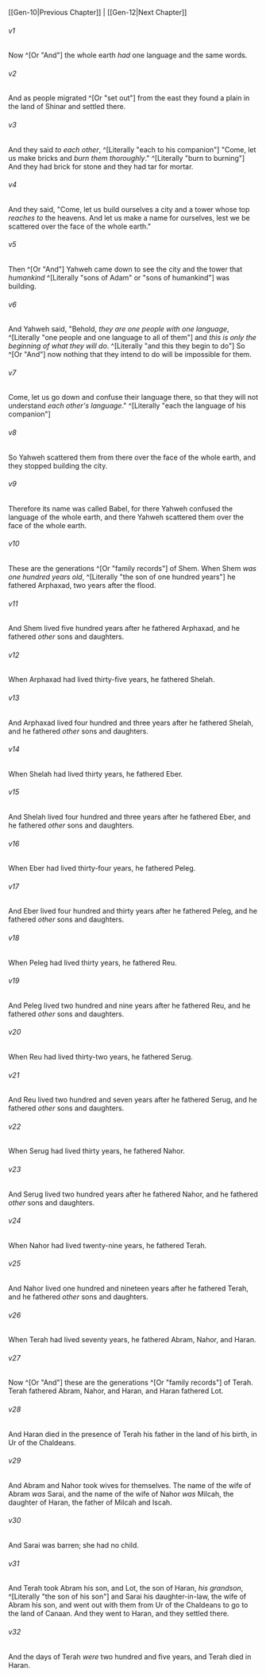 ﻿---
aliases:
  - Genesis 11
---

[[Gen-10|Previous Chapter]] | [[Gen-12|Next Chapter]]

###### v1
Now ^[Or "And"] the whole earth _had_ one language and the same words.

###### v2
And as people migrated ^[Or "set out"] from the east they found a plain in the land of Shinar and settled there.

###### v3
And they said _to each other_, ^[Literally "each to his companion"] "Come, let us make bricks and _burn them thoroughly_." ^[Literally "burn to burning"] And they had brick for stone and they had tar for mortar.

###### v4
And they said, "Come, let us build ourselves a city and a tower whose top _reaches to_ the heavens. And let us make a name for ourselves, lest we be scattered over the face of the whole earth."

###### v5
Then ^[Or "And"] Yahweh came down to see the city and the tower that _humankind_ ^[Literally "sons of Adam" or "sons of humankind"] was building.

###### v6
And Yahweh said, "Behold, _they are one people with one language_, ^[Literally "one people and one language to all of them"] and _this is only the beginning of what they will do_. ^[Literally "and this they begin to do"] So ^[Or "And"] now nothing that they intend to do will be impossible for them.

###### v7
Come, let us go down and confuse their language there, so that they will not understand _each other's language_." ^[Literally "each the language of his companion"]

###### v8
So Yahweh scattered them from there over the face of the whole earth, and they stopped building the city.

###### v9
Therefore its name was called Babel, for there Yahweh confused the language of the whole earth, and there Yahweh scattered them over the face of the whole earth.

###### v10
These are the generations ^[Or "family records"] of Shem. When Shem _was one hundred years old_, ^[Literally "the son of one hundred years"] he fathered Arphaxad, two years after the flood.

###### v11
And Shem lived five hundred years after he fathered Arphaxad, and he fathered _other_ sons and daughters.

###### v12
When Arphaxad had lived thirty-five years, he fathered Shelah.

###### v13
And Arphaxad lived four hundred and three years after he fathered Shelah, and he fathered _other_ sons and daughters.

###### v14
When Shelah had lived thirty years, he fathered Eber.

###### v15
And Shelah lived four hundred and three years after he fathered Eber, and he fathered _other_ sons and daughters.

###### v16
When Eber had lived thirty-four years, he fathered Peleg.

###### v17
And Eber lived four hundred and thirty years after he fathered Peleg, and he fathered _other_ sons and daughters.

###### v18
When Peleg had lived thirty years, he fathered Reu.

###### v19
And Peleg lived two hundred and nine years after he fathered Reu, and he fathered _other_ sons and daughters.

###### v20
When Reu had lived thirty-two years, he fathered Serug.

###### v21
And Reu lived two hundred and seven years after he fathered Serug, and he fathered _other_ sons and daughters.

###### v22
When Serug had lived thirty years, he fathered Nahor.

###### v23
And Serug lived two hundred years after he fathered Nahor, and he fathered _other_ sons and daughters.

###### v24
When Nahor had lived twenty-nine years, he fathered Terah.

###### v25
And Nahor lived one hundred and nineteen years after he fathered Terah, and he fathered _other_ sons and daughters.

###### v26
When Terah had lived seventy years, he fathered Abram, Nahor, and Haran.

###### v27
Now ^[Or "And"] these are the generations ^[Or "family records"] of Terah. Terah fathered Abram, Nahor, and Haran, and Haran fathered Lot.

###### v28
And Haran died in the presence of Terah his father in the land of his birth, in Ur of the Chaldeans.

###### v29
And Abram and Nahor took wives for themselves. The name of the wife of Abram _was_ Sarai, and the name of the wife of Nahor _was_ Milcah, the daughter of Haran, the father of Milcah and Iscah.

###### v30
And Sarai was barren; she had no child.

###### v31
And Terah took Abram his son, and Lot, the son of Haran, _his grandson_, ^[Literally "the son of his son"] and Sarai his daughter-in-law, the wife of Abram his son, and went out with them from Ur of the Chaldeans to go to the land of Canaan. And they went to Haran, and they settled there.

###### v32
And the days of Terah _were_ two hundred and five years, and Terah died in Haran.